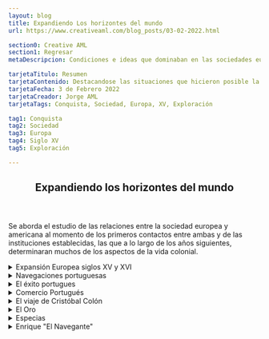 ```yaml
---
layout: blog
title: Expandiendo Los horizontes del mundo
url: https://www.creativeaml.com/blog_posts/03-02-2022.html

section0: Creative AML
section1: Regresar
metaDescripcion: Condiciones e ideas que dominaban en las sociedades europeas y principalmente española durante los siglos XV y XVI.

tarjetaTitulo: Resumen
tarjetaContenido: Destacandose las situaciones que hicieron posible la organización de los viajes de exploración y descubrimiento que llevaron a los españoles a suelo americano y al posterior proceso de conquista.
tarjetaFecha: 3 de Febrero 2022
tarjetaCreador: Jorge AML
tarjetaTags: Conquista, Sociedad, Europa, XV, Exploración

tag1: Conquista
tag2: Sociedad
tag3: Europa
tag4: Siglo XV
tag5: Exploración

---
```

<article>
    <header>
        <h1>Expandiendo los horizontes del mundo</h1>
    </header>
    <section class="intro">        
        <p>Se aborda el estudio de las relaciones entre la sociedad europea y americana al momento de los primeros contactos entre ambas y de las instituciones establecidas, las que a lo largo de los años siguientes, determinaran muchos de los aspectos de la vida colonial.</p>
    </section>
    <details>
        <summary>Expansión Europea siglos XV y XVI</summary>
        <p>Alrededor del año mil, las ciudades europeas <u>localizadas en los rios, rutas terrestres y en el mediterráneo</u> se reconstituyeron como <mark>centros comerciales</mark>. La economía del mercado creció, aumentó la población y la cantidad de suelo agrícola trabajado, y por consiguiente las cosechas. <mark>Una relativa bonanza se materializó en un desarrollo tecnológico e industrial</mark>. Estas situaciones incidieron en un <mark>crecimiento</mark> de la actividad <u>comercial, el florecimiento de las ferias, las actividades bancadas</u>, y por lo tanto, mayores necesidades de medios de cambio: <u>oro y plata</u>.</p>
        <ol>
            <li><u><b>Europa en la edad media</b></u>: El oro escaseaba, el que circulaba era importado - servía como medio de cambio para mantener la estabilidad de los mercados.</li>
        </ol>
        <p>Ya en el siglo XV, las minas de Europa central no podían seguir siendo explotadas. <mark>África aparecío ante los ojos de los europeos como el continente del oro</mark>, las caravanas de los árabes que <u>atravesaban el Sahara</u> provenientes del centro y sur africano transportaban el oro hacia el <u>mediterráneo</u> adquirieron una importancia determinante en el aprovisionamiento del metal.</p>
        <p><mark>El sistema de comercio europeo se centraba en la navegación por el mediterráneo</mark>. Las ciudades como <u>Genova, Venecia y Florencia</u> ejercían un control sobre las rutas de comercio y destinaban a lugares lejanos como <mark>Alejandría</mark>, a sus representantes comerciales. En esta ciudad llegaban mercancias de las islas Molucas y la india: <u>drogas, plantas medicinales, gemas</u>. Las especias como la <u>pimienta, nuez moscada, clavo, canela</u>, servían como preservantes de la carne en los países europeos especialmente en los inviernos.</p>
        	<p>Productos europeos de exportación como <u>textiles, vidrio, cobre, caballos</u> llegaban hasta lugares tan lejanos como <mark>Sudán. De Sudán proveniá oro</mark>. El abastecimiento de especias era uno de los principales objetivos de los viajes marítimos de portugueses e italianos.</p>
        	<p>
        	<u><b>Conquistas</b></u>: Durante el siglo XV las <mark>comunidades musulmanas del cercano oriente</mark> fueron progresivamente conquistadas por los <mark>turcos otomanos</mark>, que eran <u>guerreros seminómadas que tomaron constantinopla 1453, poco tiempo después Egipto y Siria</u> llegando a dominar el mediterráneo, cerrando así la posibilidad a los europeos de adquirir nuevas especias y otras mercancías.</p>
        	<p><u><b>Viajes de navegación</b></u>: fines del siglo XV  y principios del XVI permitieron a los europeos llegar a zonas del mundo como Asia, África meridional y oriental y América, se comprobo un hecho geográfico de gran importancia: <mark>Los mares del planeta están conectados entre sí</mark>, entonces el <u>mar es un medio de comunicación entre los países</u>  que tienen costas marítimas. "<mark>Todos los mares son uno solo</mark>". Están conectados entre sí y son navegables, a excepción de ciertas áreas polares.</p>
    </details>
    <details>
    	<summary>Navegaciones portuguesas</summary>
    	<p><u><b>Los portugueses</b></u>: Ya navegaban por el Atlántico hacia el sur, bordeando la costa del continente africano. <mark>El principe Enrique, llamado el Navegante (1394-1460) patrocinó una serie de expediciones de exploración y descubrimiento de nuevas tierras</mark>.</p>
    	<p>Se rodeó de especialistas en <u>cartografía, astronomía, náutica, etc. Los pilotos de las naves portuguesas iban provistos de los mejores mapas e instrumentos náuticos de la época</u>; debían rendir un informe detallado de sus experiencias, las que servían para enriquecer los conocimientos propiamente sobre la navegación y las tierras descubiertas.</p>
    	<p>Todo lo nuevo era considerado un secreto de estado. <mark>Los portugueses pretendían mantener un monopolio de navegación por el Atlántico</mark> así como la información de sus cartas marinas que mostraran los nuevos territorios y las rutas a seguir.</p>
    </details>
    <details>
    	<summary>El éxito portugues</summary>
    	<p>Durante este siglo se organizaron sucesivas expediciones, cada una de ellas ampliando los conocimientos que habría traído la anterior a su <u>regreso a Portugal</u>.</p>
    	<ol>
    		<li>En 1455 descubrieron el archipiélago de Cabo Verde.</li>
    		<li>En 1460 llegaron a Sierra Leona (Por las tormentas que rugían).</li>
    		<li>En 1471 habían llegado al Ecuador por el oceano hirviente (en aquel entonces).</li>
    		<li>En 1488 arrivaron al Cabo de la Buena Esperanza circunnavegando el continente africano.</li>
    		<li>En 1497 (Expedición Vasco de Gamma) visitó la india buscando llegar al puerto de Calicut en la costa de Malabar - un importante mercado de especias.</li>
    	</ol>
    	<p>Estos célebres descubrimientos fueron una de las razones por las que el <mark>rey portugués  rechazó la propuesta de navegación de Cristóbal Colón</mark>.</p>
    </details>
    <details>
    	<summary>Comercio Portugués</summary>
    	<p>En el Atlántico, en las costas africanas, significó <mark>el cambio de vinos, sal y textiles por oro, marfil, esclavos y especias</mark>. Con este comercio los portugueses obtuvieron <u>enormes ganancias</u>. Se decía que si un comerciante embarcaba en la India, cuatro fardos de especias y perdía tres el trayecto, con la venta del único que le quedaba obtenía ganancias.</p>
    </details>
    <details>
    	<summary>El viaje de Cristóbal Colón</summary>
    	<p>En 1942 que <mark>culminó con el descubrimiento de un nuevo mundo para los Europeos</mark>, hizo que a partir del siglo XVI, España se convirtiera en un <mark>imperio transoceánico</mark>. Lo que se sabe del primer viaje de Cristóbal Colón es por su <u>propio diario y una biografía hecha por su propio hijo</u>.</p>
    	<p>Colón fue un <u>autodidacta</u> que se interesó por leer la información disponible en aquellos días <mark>sobre las expediciones de los portugueses</mark>, la navegación por el <u>Norte del Atlántico alrededor de Islandia y regiones Nórdicas</u> en las que participó siendo joven. Como comerciante que también lo fue, <u>conocía el Mediterráneo</u>.</p>
    	<p>También es <mark>conocido por sus trabajos y anotaciones como cartógrafo</mark>, lo que le sirvió para trazar el curso de las carabelas durante sus viajes. <u>Creyó haber llegado a Japón y China</u> cuando se tenía una idea errada sobre estos dos lugares, confundiéndolos con uno solo. De lo que vio en las islas del Caribe dejó escritas sus impresiones sobre los nativos y su forma de vida, la flora, fauna, etc.</p>
    	<p><mark>Murió</mark> sin saber que había llegado a un <u>continente que se interponía entre los océanos Atlántico y Pacífico</u>, la importancia de sus descubrimientos <mark>cambiaron la vida de la sociedad europea y americana</mark> desde entonces.</p>
    	<p>A partir del <mark>siglo XV</mark> con el descubrimiento de América por Colón, el <u>eje de la actividad comercial del mundo trasladará al Atlántico, el llamado Mediterráneo del nuevo mundo</u>.</p>
    </details>
    <details>
    	<summary>El Oro</summary>
    	<p>Es junto a las especias el principal objetivo de los descubrimientos y la obsesión de Colón y de los conquistadores. Después de apoderarse de los objetos de los nativos y exigido tributos y rescates, los españoles obligaron a las poblaciones a buscar oro en los ríos.</p>
    </details>
     <details>
    	<summary>Especias</summary>
    	<p>En la Edad Media abarcaba una gran variedad de sustancias, no todas ellas exóticas en Europa y no todas comestibles. Ej: condimentos, azúcar, azafrán, rinas, colorantes, drogas, medicinas, cosméticos, perfumes, seda, algodón, etc.</p>
    </details>
    <details>
    <summary>Enrique "El Navegante"</summary>
    	<p>Concibió y organizó la expansión portuguesa animado por la curiosidad, las ambiciones comerciales y el espíritu de cruzada.</p>
    </details>
</article>
